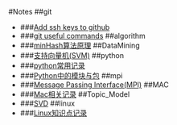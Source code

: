 #Notes
##git
* ###<a href="html/git/add_ssh_keys.html">Add ssh keys to github</a>
* ###<a href="html/git/git.html">git useful commands</a>
##algorithm
* ###<a href="html/algorithm/minhash.html">minHash算法原理</a>
##DataMining
* ###<a href="html/DataMining/SVM.html">支持向量机(SVM)</a>
##python
* ###<a href="html/python/changyong.html">python常用记录</a>
* ###<a href="html/python/python中的模块.html">Python中的模块与包</a>
##mpi
* ###<a href="html/mpi/mpi_tutorials.html">Message Passing Interface(MPI)</a>
##MAC
* ###<a href="html/MAC/mac.html">Mac相关记录</a>
##Topic_Model
* ###<a href="html/Topic_Model/SVD.html">SVD</a>
##linux
* ###<a href="html/linux/linux.html">Linux知识点记录</a>
